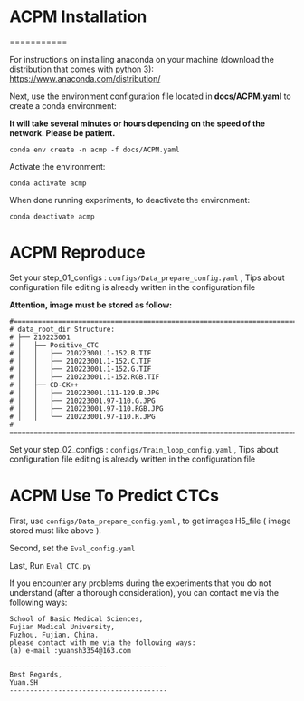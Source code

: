 
# ACPM Installation
===========

For instructions on installing anaconda on your machine (download the distribution that comes with python 3):
https://www.anaconda.com/distribution/

Next, use the environment configuration file located in **docs/ACPM.yaml** to create a conda environment:

**It will take several minutes or hours depending on the speed of the network. Please be patient.**

```shell
conda env create -n acmp -f docs/ACPM.yaml
```

Activate the environment:

```shell
conda activate acmp
```

When done running experiments, to deactivate the environment:

```shell
conda deactivate acmp
```


ACPM Reproduce
===========

Set your step_01_configs : `configs/Data_prepare_config.yaml` , Tips about configuration file editing is already written in the configuration file

__Attention, image must be stored as follow:__

```
#=============================================================================
# data_root_dir Structure:
# ├── 210223001
# │   ├── Positive_CTC
# │   │   ├── 210223001.1-152.B.TIF
# │   │   ├── 210223001.1-152.C.TIF
# │   │   ├── 210223001.1-152.G.TIF
# │   │   ├── 210223001.1-152.RGB.TIF
# │   ├── CD-CK++
# │   │   ├── 210223001.111-129.B.JPG
# │   │   ├── 210223001.97-110.G.JPG
# │   │   ├── 210223001.97-110.RGB.JPG
# │   │   └── 210223001.97-110.R.JPG
# ============================================================================
```

Set your step_02_configs : `configs/Train_loop_config.yaml` , Tips about configuration file editing is already written in the configuration file



ACPM Use To Predict CTCs
===========

First, use `configs/Data_prepare_config.yaml` , to get images H5_file  ( image stored must like above ).

Second, set the `Eval_config.yaml`

Last, Run `Eval_CTC.py`

If you encounter any problems during the experiments that you do not understand (after a thorough consideration), you can contact me via the following ways:

```
School of Basic Medical Sciences,
Fujian Medical University,
Fuzhou, Fujian, China.
please contact with me via the following ways:
(a) e-mail :yuansh3354@163.com

---------------------------------------
Best Regards,
Yuan.SH
---------------------------------------
```


